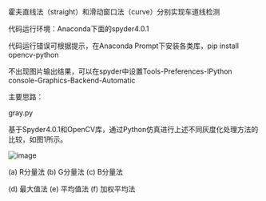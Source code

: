 霍夫直线法（straight）和滑动窗口法（curve）分别实现车道线检测

代码运行环境：Anaconda下面的spyder4.0.1

代码运行错误可根据提示，在Anaconda Prompt下安装各类库，pip install opencv-python

不出现图片输出结果，可以在spyder中设置Tools-Preferences-IPython console-Graphics-Backend-Automatic

主要思路：

gray.py 

基于Spyder4.0.1和OpenCV库，通过Python仿真进行上述不同灰度化处理方法的比较，如图1所示。

![image](http://github.com/zhaohaowu/Graduation-Project/raw/master/Images/1.jpg)

 (a)  R分量法             (b)  G分量法            (c)  B分量法
   
 (d)  最大值法            (e)  平均值法           (f)  加权平均法

